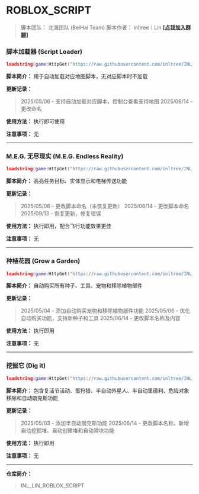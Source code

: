 # ROBLOX_SCRIPT

> 脚本团队： 北海团队 (BeiHai Team)
脚本作者： inltree｜Lin
**[[点我加入群聊]](https://yhfx.jwznb.com/share?key=tpDd3u4d2GX8&ts=1744566290)**

### 脚本加载器 (Script Loader)

```lua
loadstring(game:HttpGet("https://raw.githubusercontent.com/inltree/INL_LIN_ROBLOX_SCRIPT/main/Game_Script/INL_SCRIPT_LOADER.lua"))()
```

**脚本简介：** 用于自动加载对应地图脚本，无对应脚本时不加载

**更新记录：**

> 2025/05/06 - 支持自动加载对应脚本，控制台查看支持地图
2025/06/14 - 更改命名

**使用方法：** 执行即可使用

**注意事项：** 无

---

### M.E.G. 无尽现实 (M.E.G. Endless Reality)

```lua
loadstring(game:HttpGet("https://raw.githubusercontent.com/inltree/INL_LIN_ROBLOX_SCRIPT/main/Game_Script/M.E.G._Endless_Reality.lua"))()
```

**脚本简介：** 高亮任务目标、实体显示和电梯传送功能

**更新记录：**

> 2025/05/06 - 更改脚本命名（未恢复更新）
2025/06/14 - 更改脚本命名
2025/09/13 - 恢复更新，修复错误

**使用方法：** 执行即用，配合飞行功能效果更佳

**注意事项：** 无

---

### 种植花园 (Grow a Garden)

```lua
loadstring(game:HttpGet("https://raw.githubusercontent.com/inltree/INL_LIN_ROBLOX_SCRIPT/main/Game_Script/Grow_a_Garden.lua"))()
```

**脚本简介：** 自动购买所有种子、工具、宠物和移除植物部件

**更新记录：**

> 2025/05/04 - 添加自动购买宠物和移除植物部件功能
2025/05/06 - 优化自动购买功能，支持新种子和工具
2025/06/14 - 更改脚本名称及内容

**使用方法：** 执行即用

**注意事项：** 无

---

### 挖掘它 (Dig it)

```lua
loadstring(game:HttpGet("https://raw.githubusercontent.com/inltree/INL_LIN_ROBLOX_SCRIPT/main/Dig_it.lua"))()
```

**脚本简介：** 包含复活节活动、蛋狩猎、半自动外星人、半自动里德利、危险对象移除和自动朗克斯功能

**更新记录：**

> 2025/05/03 - 添加半自动朗克斯功能
2025/06/14 - 更改脚本名称，新增自动挖掘堆、自动创建堆和自动滑块功能

**使用方法：** 执行即用

**注意事项：** 无

---

**仓库简介：**
> INL_LIN_ROBLOX_SCRIPT

